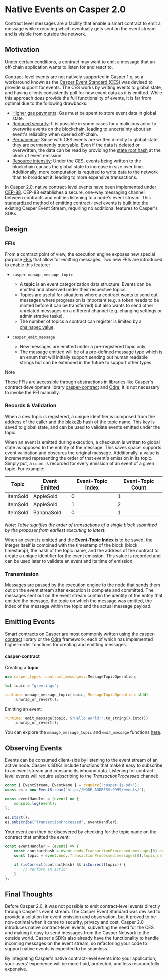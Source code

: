 # Native Events on Casper 2.0

Contract level messages are a facility that enable a smart contract to emit a message while executing which eventually gets sent on the event stream and is visible from outside the network.

## Motivation

Under certain conditions, a contract may want to emit a message that an off-chain application wants to listen for and react to.

Contract-level events are not natively supported in Casper 1.x, so a workaround known as the [Casper Event Standard (CES)](https://github.com/make-software/casper-event-standard) was devised to provide support for events. The CES works by writing events to global state, and having clients consistently poll for new event data as it is emitted. While this approach *does* provide the full functionality of events, it is far from optimal due to the following drawbacks:

* <u>Higher gas payments</u>: Gas must be spent to store event data in global state.
* <u>Reduced security</u>: It is possible in some cases for a malicious actor to overwrite events on the blockchain, leading to uncertainty about an event's reliability when queried off-chain.
* <u>Permanence</u>: Since with CES events are written directly to global state, they are permanently queryable. Even if the data is deleted or overwritten, the data can be read by providing the [state root hash](https://docs.casper.network/concepts/global-state/) at the block of event emission.
* <u>Resource intensity</u>: Under the CES, events being written to the blockchain causes the global state to increase in size over time. Additionally, more computation is required to write data to the network than to broadcast it, leading to more expensive transactions.

In Casper 2.0, native contract-level events have been implemented under [CEP-88](https://github.com/casper-network/ceps/blob/master/text/0088-contract-level-messages.md). CEP-88 establishes a secure, one-way messaging channel between contracts and entities listening to a node's event stream. This standardized method of emitting contract-level events is built into the existing Casper Event Stream, requiring no additional features to Casper's SDKs.

## Design

### FFIs

From a contract point of view, the execution engine exposes new special purpose [FFIs](https://en.wikipedia.org/wiki/Foreign_function_interface) that allow for emitting messages. Two new FFIs are introduced to enable this feature:

- `casper_manage_message_topic`

  * A **topic** is an event categorization data structure. Events can be emitted and observed under their respective topics.
  * Topics are useful for situations where a contract wants to send out messages where progression is important (e.g. a token needs to be minted before it can be transferred) but also wants to send other unrelated messages on a different channel (e.g. changing settings or administrative tasks).

  - The number of topics a contract can register is limited by a [chainspec value](https://github.com/casper-network/casper-node/blob/feat-2.0/resources/local/chainspec.toml.in#L323).

- `casper_emit_message`

  * New messages are emitted under a pre-registered topic only.

  - The message emitted will be of a pre-defined message type which is an enum that will initially support sending out human readable strings but can be extended in the future to support other types.

> [!NOTE]
> These FFIs are accessible through abstractions in libraries like Casper's contract development library [casper-contract](https://docs.rs/casper-contract/latest/casper_contract/) and [Odra](https://odra.dev/); it is not necessary to invoke the FFI manually.

### Records & Validation

When a new topic is registered, a unique identifier is composed from the address of the caller and the [blake2b](https://docs.casper.network/concepts/glossary/B/#blake2b) hash of the topic name. This key is saved to global state, and can be used to validate events emitted under the topic.

When an event is emitted during execution, a checksum is written to global state as opposed to the entirity of the message. This saves space, supports event validation and obscures the original message. Additionally, a value is incremented representing the order of that event's emission in its topic. Simply put, a `count` is recorded for every emission of an event of a given topic. For example:

| Topic    | Event Emitted | Event-Topic Index | Event-Topic Count |
| -------- | ------------- | ----------------- | ----------------- |
| ItemSold | AppleSold     | 0                 | 1                 |
| ItemSold | AppleSold     | 1                 | 2                 |
| ItemSold | BananaSold    | 0                 | 1                 |

*Note: Table signifies the order of transactions of a single block submitted by the proposer from earliest executing to latest.*

When an event is emitted and the **Event-Topic Index** is to be saved, the integer itself is combined with the timestamp of the block (block timestamp), the hash of the topic name, and the address of the contract to create a unique identifier for the event emission. This value is recorded and can be used later to validate an event and its time of emission.

### Transmission

Messages are passed by the execution engine to the node that sends them out on the event stream after execution is complete and committed. The messages sent out on the event stream contain the identity of the entity that emitted the message, the topic on which the message was emitted, the index of the message within the topic and the actual message payload.

## Emitting Events

Smart contracts on Casper are most commonly written using the [casper-contract](https://docs.rs/casper-contract/latest/casper_contract/) library or the [Odra](https://odra.dev/) framework, each of which has implemented higher-order functions for creating and emitting messages.

#### casper-contract

Creating a **topic**:

```rust
use casper_types::contract_messages::MessageTopicOperation;

let topic = "greetings";

runtime::manage_message_topic(topic, MessageTopicOperation::Add)
	.unwrap_or_revert();
```

Emitting an event:

```rust
runtime::emit_message(topic, &"Hello World!".to_string().into())
	.unwrap_or_revert();
```

You can explore the `manage_message_topic` and `emit_message` functions [here](https://github.com/casper-network/casper-node/blob/release-2.0.0-rc3/smart_contracts/contract/src/contract_api/runtime.rs#L489-L527).

## Observing Events

Events can be consumed client-side by listening to the event stream of an active node. Casper's SDKs include functions that make it easy to subscribe to an event stream and consume its inbound data. Listening for contract-level events will require subscribing to the *TransactionProcessed* channel:

```javascript
const { EventStream, EventName } = require("casper-js-sdk");
const es = new EventStream("http://NODE_ADDRESS:9999/events/");

const eventHandler = (event) => {
    console.log(event);
};

es.start();
es.subscribe("TransactionProcessed", eventHandler);
```

Your event can then be discovered by checking for the topic name on the contract that emitted the event:

```javascript
const eventHandler = (event) => {
    const contractHash = event.body.TransactionProcessed.messages[0].entity_hash;
    const topic = event.body.TransactionProcessed.messages[0].topic_name;

    if (isCorrect(contractHash) && isCorrect(topic)) {
        // Perform an action
    }
};
```

## Final Thoughts

Before Casper 2.0, it was not possible to emit contract-level events directly through Casper's event stream. The Casper Event Standard was devised to provide a solution for event emission and observation, but it proved to be non-optimal when it came to security, privacy and cost. Casper 2.0 introduces native contract-level events, subverting the need for the CES and making it easy to send messages from the Casper Network to the outside world. Casper's SDKs also already have the functionality to handle incoming messages on the event stream, so refactoring your code to support native events is expected to be seamless.

By integrating Casper's native contract-level events into your application, your users' experience will be more fluid, protected, and less resourcefully expensive.
